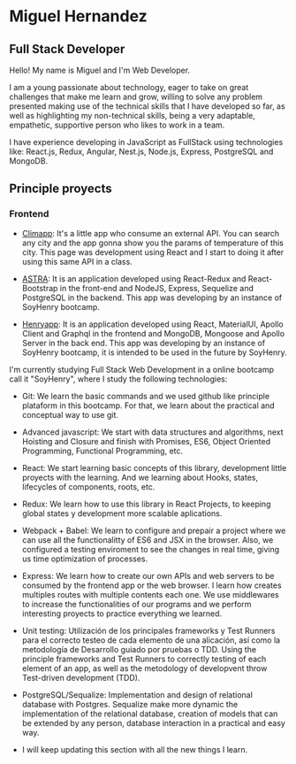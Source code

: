 # Miguel Hernandez

## Full Stack Developer

Hello! My name is Miguel and I'm Web Developer.

I am a young passionate about technology, eager to take on great challenges that make me learn and grow, willing to solve any problem presented making use of the technical skills that I have developed so far, as well as highlighting my non-technical skills, being a very adaptable, empathetic, supportive person who likes to work in a team.

I have experience developing in JavaScript as FullStack using technologies like: React.js, Redux, Angular, Nest.js, Node.js, Express, PostgreSQL and MongoDB.

## Principle proyects

### Frontend

* [Climapp](https://github.com/miguehernaandez/Climapp): It's a little app who consume an external API. You can search any city and the app gonna show you the params of temperature of this city. This page was development using React and I start to doing it after using this same API in a class.

* [ASTRA](https://github.com/miguehernaandez/ASTRA-Ecommerce): It is an application developed using React-Redux and React-Bootstrap in the front-end and NodeJS, Express, Sequelize and PostgreSQL in the backend. This app was developing by an instance of SoyHenry bootcamp.

* [Henryapp](https://github.com/miguehernaandez/Henryapp): It is an application developed using React, MaterialUI, Apollo Client and Graphql in the frontend and MongoDB, Mongoose and Apollo Server in the back end. This app was developing by an instance of SoyHenry bootcamp, it is intended to be used in the future by SoyHenry.

I'm currently studying Full Stack Web Development in a online bootcamp call it "SoyHenry", where I study the following technologies: 

* Git: We learn the basic commands and we used github like principle plataform in this bootcamp. For that, we learn about the practical and conceptual way to use git.

* Advanced javascript: We start with data structures and algorithms, next Hoisting and Closure and finish with Promises, ES6, Object Oriented Programming, Functional Programming, etc.

* React: We start learning basic concepts of this library, development little proyects with the learning. And we learning about Hooks, states, lifecycles of components, roots, etc.  

* Redux: We learn how to use this library in React Projects, to keeping global states y development more scalable aplications.

* Webpack + Babel: We learn to configure and prepair a project where we can use all the functionalitty of ES6 and JSX in the browser. Also, we configured a testing enviroment to see the changes in real time, giving us time optimization of processes.

* Express: We learn how to create our own APIs and web servers to be consumed by the frontend app or the web browser. I learn how creates multiples routes with multiple contents each one. We use middlewares to increase the functionalities of our programs and we perform interesting proyects to practice everything we learned. 

* Unit testing: Utilización de los principales frameworks y Test Runners para el correcto testeo de cada elemento de una alicación, así como la metodología de Desarrollo guiado por pruebas o TDD. Using the principle frameworks and Test Runners to correctly testing of each element of an app, as well as the metodology of developvent throw Test-driven development (TDD).

 * PostgreSQL/Sequalize: Implementation and design of relational database with Postgres. Sequalize make more dynamic the implementation of the relational database, creation of models that can be extended by any person, database interaction in a practical and easy way.

* I will keep updating this section with all the new things I learn.
